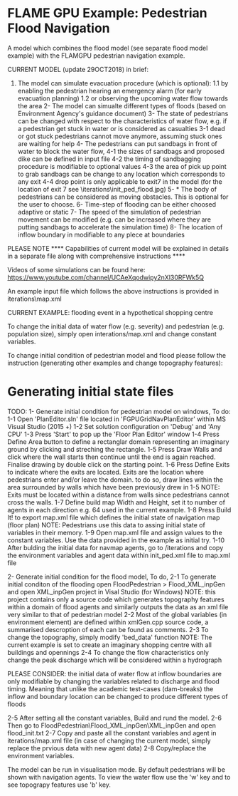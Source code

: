 # FLAME GPU Example: Pedestrian Flood Navigation

A model which combines the flood model (see separate flood model example) with the FLAMGPU pedestrian navigation example.

CURRENT MODEL (update 29OCT2018)
in brief:
1. The model can simulate evacuation procedure (which is optional):
	1.1 by enabling the pedestrian hearing an emergency alarm (for early evacuation planning)
	1.2 or observing the upcoming water flow towards the area
2- The model can simualte different types of floods (based on Environment Agency's guidance document)
3- The state of pedestrians can be changed with respect to the characteristics of water flow, e.g. if a pedestrian get stuck in water or is considered as casualties
	3-1 dead or got stuck pedestrians cannot move anymore, assuming stuck ones are waiting for help
4- The pedestrians can put sandbags in front of water to block the water flow,
	4-1 the sizes of sandbags and proposed dike can be defined in input file
	4-2 the timing of sandbagging procedure is modifiable to optional values
	4-3 the area of pick up point to grab sandbags can be change to any location which corresponds to any exit
	4-4 drop point is only applicable to exit7 in the model (for the location of exit 7 see \iterations\init_ped_flood.jpg)
5- * The body of pedestrians can be considered as moving obstacles. This is optional for the user to choose.
6- Time-step of flooding can be either choosed adaptive or static
7- The speed of the simulation of pedestrian movement can be modified (e.g. can be increased where they are putting sandbags to accelerate the simulation time)
8- The location of inflow boundary in modifiable to any plece at boundaries

PLEASE NOTE **** Capabilities of current model will be explained in details in a separate file along with comprehensive instructions ****

Videos of some simulations can be found here: https://www.youtube.com/channel/UCAeXqodwipy2nXl30RFWk5Q 




An example input file which follows the above instructions is provided in iterations\map.xml

CURRENT EXAMPLE: flooding event in a hypothetical shopping centre

To change the initial data of water flow (e.g. severity) and pedestrian (e.g. population size), simply open interations/map.xml and change constant variables. 

To change initial condition of pedestrian model and flood please follow the instruction (generating other examples and change topography features):  
# Generating initial state files
TODO: 
1- Generate initial condition for pedestrian model on windows, To do: 
1-1 Open 'PlanEditor.sln' file located in 'FGPUGridNavPlanEditor' within MS Visual Studio (2015 +)
1-2 Set solution configuration on 'Debug' and 'Any CPU'
1-3 Press 'Start' to pop up the 'Floor Plan Editor' window
1-4 Press Define Area button to define a rectanglar domain representing an imaginary ground by clicking and streching the rectangle.
1-5 Press Draw Walls and click where the wall starts then continue until the end is again reached. Finalise drawing by double click 
    on the starting point. 
1-6 Press Define Exits to indicate where the exits are located. Exits are the location where pedestrians enter and/or leave the domain.
    to do so, draw lines within the area surrounded by walls which have been previously drew in 1-5
	NOTE: Exits must be located within a distance from walls since pedestrians cannot cross the walls. 
1-7 Define build map Width and Height, set it to number of agents in each direction e.g. 64 used in the current example. 
1-8 Press Build It! to export map.xml file which defines the initial state of navigation map (floor plan)
NOTE: Pedestrians use this data to assing initial state of variables in their memory. 
1-9 Open map.xml file and assign values to the constant variables. Use the data provided in the example as initial try.
1-10 After bulding the initial data for navmap agents, go to /iterations and copy the environment variables and agent data
     within init_ped.xml file to map.xml file

2- Generate initial condition for the flood model, To do, 
2-1 To generate initial conditon of the flooding open FloodPedestrian > Flood_XML_inpGen and open XML_inpGen project in Visal Studio (for Windows)
NOTE: this project contains only a source code which generates topography features within a domain of flood agents
      and similarly outputs the data as an xml file very similar to that of pedestrian model
2-2 Most of the global variables (in environment element) are defined within xmlGen.cpp source code, 
    a summarised descroption of each can be found as comments.
2-3 To change the topography, simply modify 'bed_data' function
    NOTE: The current example is set to create an imaginary shopping centre with all buildings and opennings
2-4 To change the flow characteristics only change the peak discharge which will be considered within a hydrograph

PLEASE CONSIDER: the initial data of water flow at inflow boundaries are only modifiable by changing the variables related to discharge
		and flood timing. Meaning that unlike the academic test-cases (dam-breaks) the inflow and boundary location
		can be changed to produce different types of floods

2-5 After setting all the constant variables, Build and rund the model. 
2-6 Then go to FloodPedestrian\Flood_XML_inpGen\XML_inpGen and open flood_init.txt 
2-7 Copy and paste all the constant variables and agent in iterations/map.xml file (in case of changing the current model, simply replace the prvious data with new agent data)
2-8 Copy/replace the environment variables. 


The model can be run in visualisation mode. By default pedestrians will be shown with navigation agents.
To view the water flow use the 'w' key and to see topograpy features use 'b' key.



